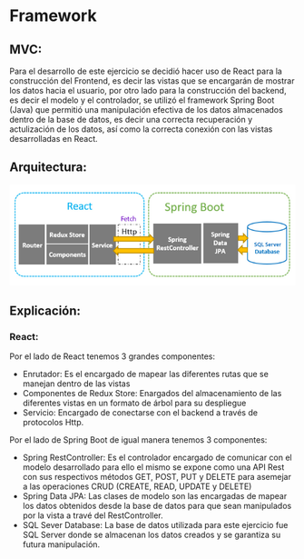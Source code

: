 # Framework
## MVC:
Para el desarrollo de este ejercicio se decidió hacer uso de React para la construcción del Frontend, es decir las vistas que se encargarán de mostrar los datos hacia el usuario, por otro lado para la construcción del backend, es decir el modelo y el controlador, se utilizó el framework Spring Boot (Java) que permitió una manipulación efectiva de los datos almacenados dentro de la base de datos, es decir una correcta recuperación y actulización de los datos, así como la correcta conexión con las vistas desarrolladas en React.

## Arquitectura:
![Alt text](<imagenes_readme/Bedón Adrián - Arquitectura MVC CRUD.jpg>)

## Explicación:
### React:
Por el lado de React tenemos 3 grandes componentes: 
- Enrutador: Es el encargado de mapear las diferentes rutas que se manejan dentro de las vistas
- Componentes de Redux Store: Enargados del almacenamiento de las diferentes vistas en un formato de árbol para su despliegue
- Servicio: Encargado de conectarse con el backend a través de protocolos Http.

Por el lado de Spring Boot de igual manera tenemos 3 componentes:
- Spring RestController: Es el controlador encargado de comunicar con el modelo desarrollado para ello el mismo se expone como una API Rest con sus respectivos métodos GET, POST, PUT y DELETE para asemejar a las operaciones CRUD (CREATE, READ, UPDATE y DELETE)
- Spring Data JPA: Las clases de modelo son las encargadas de mapear los datos obtenidos desde la base de datos para que sean manipulados por la vista a travé del RestController.
- SQL Sever Database: La base de datos utilizada para este ejercicio fue SQL Server donde se almacenan los datos creados y se garantiza su futura manipulación.

